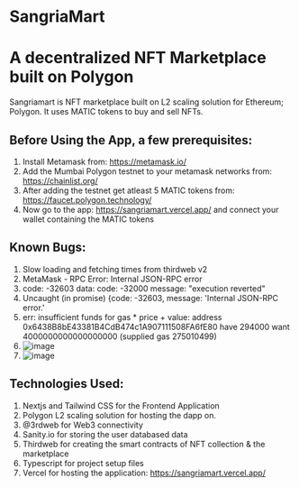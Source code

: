 # SangriaMart

# A decentralized NFT Marketplace built on Polygon

Sangriamart is NFT marketplace built on L2 scaling solution for Ethereum; Polygon. It uses MATIC tokens to buy and sell NFTs.

## Before Using the App, a few prerequisites:
1. Install Metamask from: https://metamask.io/
2. Add the Mumbai Polygon testnet to your metamask networks from: https://chainlist.org/ 
3. After adding the testnet get atleast 5 MATIC tokens from: https://faucet.polygon.technology/
4. Now go to the app: https://sangriamart.vercel.app/ and connect your wallet containing the MATIC tokens

## Known Bugs:

1. Slow loading and fetching times from thirdweb v2
2. MetaMask - RPC Error: Internal JSON-RPC error
3. code: -32603 data: code: -32000 message: "execution reverted"
4. Uncaught (in promise) {code: -32603, message: 'Internal JSON-RPC error.'
5. err: insufficient funds for gas * price + value: address 0x6438B8bE43381B4CdB474c1A907111508FA6fE80 have 294000 want 4000000000000000000 (supplied gas 275010499)
6. ![image](https://user-images.githubusercontent.com/78269625/159857887-70cc4cf4-d9bc-48f3-9233-ec0eb4bff40c.png)
7. ![image](https://user-images.githubusercontent.com/78269625/159857469-c8a6bc72-d0bf-4e37-a109-84db4a325218.png)


## Technologies Used:

1. Nextjs and Tailwind CSS for the Frontend Application
2. Polygon L2 scaling solution for hosting the dapp on.
3. @3rdweb for Web3 connectivity
4. Sanity.io for storing the user databased data
5. Thirdweb for creating the smart contracts of NFT collection & the marketplace
6. Typescript for project setup files
7. Vercel for hosting the application: https://sangriamart.vercel.app/
